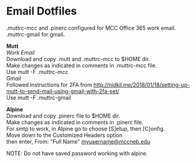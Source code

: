 # Email Dotfiles <br>
.muttrc-mcc and .pinerc configured for MCC Office 365 work email.<br>
.muttrc-gmail for gmail.<br>

**Mutt** <br>
*Work Email*<br>
Download and copy .mutt and .muttrc-mcc to $HOME dir.<br>
Make changes as indicated in comments in .muttrc-mcc file. <br>
Use mutt -F .muttrc-mcc <br>
*Gmail*<br>
Followed instructions for 2FA from http://nidkil.me/2018/01/18/setting-up-mutt-to-send-mail-using-gmail-with-2fa-set/ <br>
Use mutt -F .muttrc-gmail <br>

**Alpine** <br>
Download and copy .pinerc file to $HOME dir. <br>
Make changes as indicated in comments in .pinerc file. <br>
For smtp to work, in Alpine go to choose [S]etup, then [C]onfig. <br>
Move down to the Customized Headers option <br>
then enter, From: "Full Name" <myusername@mccneb.edu> <br>

NOTE: Do not have saved password working with alpine.

